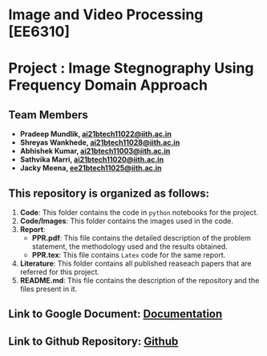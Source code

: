 # Image and Video Processing [EE6310]
# Project : Image Stegnography Using Frequency Domain Approach
## Team Members
- **Pradeep Mundlik, ai21btech11022@iith.ac.in**
- **Shreyas Wankhede, ai21btech11028@iith.ac.in**
- **Abhishek Kumar, ai21btech11003@iith.ac.in**
- **Sathvika Marri, ai21btech11020@iith.ac.in**
- **Jacky Meena, ee21btech11025@iith.ac.in**

## This repository is organized as follows:
1. **Code**:
    This folder contains the code in `python` notebooks for the project.
2.  **Code/Images**: This folder contains the images used in the   code.
3. **Report**:
    - **PPR.pdf**: This file contains the detailed description of the problem statement, the methodology used and the results obtained.
    - **PPR.tex**: This file contains `Latex` code for the same report. 
4. **Literature**: This folder contains all published reaseach papers that are referred for this project.
4. **README.md**: This file contains the description of the repository and the files present in it.

## Link to Google Document: [Documentation](https://docs.google.com/document/d/1h6S99TMdon6Y7mEtPgIAGHej09sp2OLPI9Mo9qbMBTo/edit?usp=sharing)

## Link to Github Repository: [Github](https://github.com/shreyaswankhede12/IVP-project)
